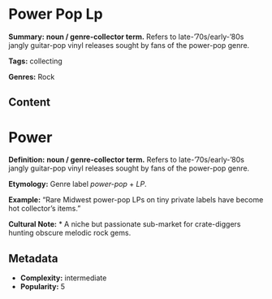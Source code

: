 # Power Pop Lp

**Summary:** **noun / genre-collector term.** Refers to late-’70s/early-’80s jangly guitar-pop vinyl releases sought by fans of the power-pop genre.

**Tags:** collecting

**Genres:** Rock

## Content

# Power

**Definition:** **noun / genre-collector term.** Refers to late-’70s/early-’80s jangly guitar-pop vinyl releases sought by fans of the power-pop genre.

**Etymology:** Genre label *power-pop* + *LP*.

**Example:** “Rare Midwest power-pop LPs on tiny private labels have become hot collector’s items.”

**Cultural Note:** * A niche but passionate sub-market for crate-diggers hunting obscure melodic rock gems.

## Metadata

- **Complexity:** intermediate
- **Popularity:** 5
